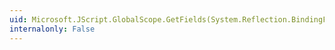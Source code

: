 ```yaml
---
uid: Microsoft.JScript.GlobalScope.GetFields(System.Reflection.BindingFlags)
internalonly: False
---
```

